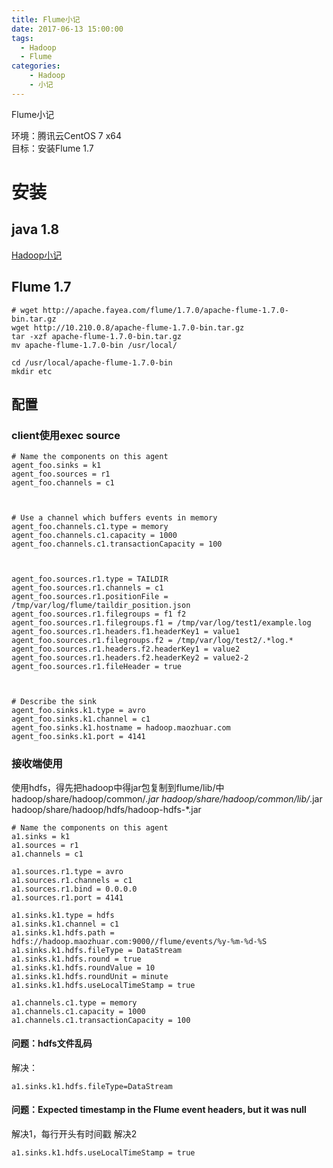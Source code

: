 ```yaml
---
title: Flume小记
date: 2017-06-13 15:00:00
tags:
  - Hadoop
  - Flume
categories:
    - Hadoop
    - 小记
---
```


Flume小记
<!-- MORE -->
环境：腾讯云CentOS 7 x64  
目标：安装Flume 1.7


# 安装  
## java 1.8  
[Hadoop小记](Hadoop小记)

## Flume 1.7
```
# wget http://apache.fayea.com/flume/1.7.0/apache-flume-1.7.0-bin.tar.gz
wget http://10.210.0.8/apache-flume-1.7.0-bin.tar.gz
tar -xzf apache-flume-1.7.0-bin.tar.gz
mv apache-flume-1.7.0-bin /usr/local/

cd /usr/local/apache-flume-1.7.0-bin
mkdir etc
```
## 配置
### client使用exec source 

```
# Name the components on this agent
agent_foo.sinks = k1
agent_foo.sources = r1
agent_foo.channels = c1



# Use a channel which buffers events in memory
agent_foo.channels.c1.type = memory
agent_foo.channels.c1.capacity = 1000
agent_foo.channels.c1.transactionCapacity = 100



agent_foo.sources.r1.type = TAILDIR
agent_foo.sources.r1.channels = c1
agent_foo.sources.r1.positionFile = /tmp/var/log/flume/taildir_position.json
agent_foo.sources.r1.filegroups = f1 f2
agent_foo.sources.r1.filegroups.f1 = /tmp/var/log/test1/example.log
agent_foo.sources.r1.headers.f1.headerKey1 = value1
agent_foo.sources.r1.filegroups.f2 = /tmp/var/log/test2/.*log.*
agent_foo.sources.r1.headers.f2.headerKey1 = value2
agent_foo.sources.r1.headers.f2.headerKey2 = value2-2
agent_foo.sources.r1.fileHeader = true



# Describe the sink
agent_foo.sinks.k1.type = avro
agent_foo.sinks.k1.channel = c1
agent_foo.sinks.k1.hostname = hadoop.maozhuar.com
agent_foo.sinks.k1.port = 4141

```

### 接收端使用  
使用hdfs，得先把hadoop中得jar包复制到flume/lib/中
hadoop/share/hadoop/common/*.jar
hadoop/share/hadoop/common/lib/*.jar
hadoop/share/hadoop/hdfs/hadoop-hdfs-*.jar

```
# Name the components on this agent
a1.sinks = k1
a1.sources = r1
a1.channels = c1

a1.sources.r1.type = avro
a1.sources.r1.channels = c1
a1.sources.r1.bind = 0.0.0.0
a1.sources.r1.port = 4141

a1.sinks.k1.type = hdfs
a1.sinks.k1.channel = c1
a1.sinks.k1.hdfs.path = hdfs://hadoop.maozhuar.com:9000//flume/events/%y-%m-%d-%S
a1.sinks.k1.hdfs.fileType = DataStream
a1.sinks.k1.hdfs.round = true
a1.sinks.k1.hdfs.roundValue = 10
a1.sinks.k1.hdfs.roundUnit = minute
a1.sinks.k1.hdfs.useLocalTimeStamp = true

a1.channels.c1.type = memory
a1.channels.c1.capacity = 1000
a1.channels.c1.transactionCapacity = 100
```

#### 问题：hdfs文件乱码

解决：
```
a1.sinks.k1.hdfs.fileType=DataStream
```

#### 问题：Expected timestamp in the Flume event headers, but it was null  
解决1，每行开头有时间戳
解决2
```
a1.sinks.k1.hdfs.useLocalTimeStamp = true
```

